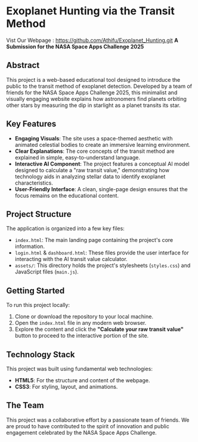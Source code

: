 # Exoplanet Hunting via the Transit Method


Vist Our Webpage : https://github.com/Athifu/Exoplanet_Hunting.git
**A Submission for the NASA Space Apps Challenge 2025**

## Abstract

This project is a web-based educational tool designed to introduce the public to the transit method of exoplanet detection. Developed by a team of friends for the NASA Space Apps Challenge 2025, this minimalist and visually engaging website explains how astronomers find planets orbiting other stars by measuring the dip in starlight as a planet transits its star.

## Key Features

*   **Engaging Visuals**: The site uses a space-themed aesthetic with animated celestial bodies to create an immersive learning environment.
*   **Clear Explanations**: The core concepts of the transit method are explained in simple, easy-to-understand language.
*   **Interactive AI Component**: The project features a conceptual AI model designed to calculate a "raw transit value," demonstrating how technology aids in analyzing stellar data to identify exoplanet characteristics.
*   **User-Friendly Interface**: A clean, single-page design ensures that the focus remains on the educational content.

## Project Structure

The application is organized into a few key files:

*   `index.html`: The main landing page containing the project's core information.
*   `login.html` & `dashboard.html`: These files provide the user interface for interacting with the AI transit value calculator.
*   `assets/`: This directory holds the project's stylesheets (`styles.css`) and JavaScript files (`main.js`).

## Getting Started

To run this project locally:

1.  Clone or download the repository to your local machine.
2.  Open the `index.html` file in any modern web browser.
3.  Explore the content and click the **"Calculate your raw transit value"** button to proceed to the interactive portion of the site.

## Technology Stack

This project was built using fundamental web technologies:

*   **HTML5**: For the structure and content of the webpage.
*   **CSS3**: For styling, layout, and animations.

## The Team

This project was a collaborative effort by a passionate team of friends. We are proud to have contributed to the spirit of innovation and public engagement celebrated by the NASA Space Apps Challenge.
